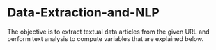 # Data-Extraction-and-NLP
The objective is to extract textual data articles from the given URL and perform text analysis to compute variables that are explained below. 
